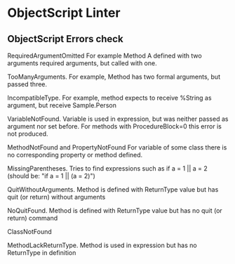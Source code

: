 # ObjectScript Linter
## ObjectScript Errors check

RequiredArgumentOmitted
For example Method A defined with two arguments required arguments, but called with one.

TooManyArguments.
    For example, Method has two formal arguments, but passed three.

IncompatibleType.
    For example, method expects to receive %String as argument, but receive Sample.Person

VariableNotFound.
    Variable is used in expression, but was neither passed as argument nor set before. For methods with ProcedureBlock=0 this error is not produced.

MethodNotFound and PropertyNotFound
    For variable of some class there is no corresponding property or method defined.

MissingParentheses.
    Tries to find expressions such as if a = 1 || a = 2 (should be: "if a = 1 || (a = 2)")

QuitWithoutArguments.
    Method is defined with ReturnType value but has quit (or return) without arguments

NoQuitFound.
    Method is defined with ReturnType value but has no quit (or return) command

ClassNotFound

MethodLackReturnType.
    Method is used in expression but has no ReturnType in definition
